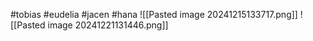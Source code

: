 #tobias #eudelia #jacen #hana 
![[Pasted image 20241215133717.png]]
![[Pasted image 20241221131446.png]]
